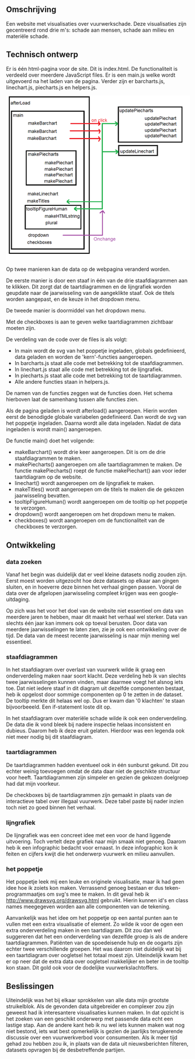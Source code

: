 ## Omschrijving

Een website met visualisaties over vuurwerkschade. Deze visualisaties zijn gecentreerd rond drie m's: schade aan mensen, schade aan milieu en materiële schade.  

## Technisch ontwerp
Er is één html-pagina voor de site. Dit is index.html.
De functionaliteit is verdeeld over meerdere JavaScript files.
Er is een main.js welke wordt uitgevoerd na het laden van de pagina.
Verder zijn er barcharts.js, linechart.js, piecharts.js en helpers.js.

![](docs/imagesProcess/flowFunctions.png)

Op twee manieren kan de data op de webpagina veranderd worden.

De eerste manier is door een staaf in één van de drie staafdiagrammen aan te klikken. Dit zorgt dat de taartdiagrammen en de lijngrafiek worden geupdate naar de jaarwisseling van de aangeklikte staaf. Ook de titels worden aangepast, en de keuze in het dropdown menu.

De tweede manier is doormiddel van het dropdown menu.

Met de checkboxes is aan te geven welke taartdiagrammen zichtbaar moeten zijn.

De verdeling van de code over de files is als volgt:
- In main wordt de svg van het poppetje ingeladen, globals gedefinieerd, data geladen en worden de 'kern'-functies aangeroepen.
- In barcharts.js staat alle code met betrekking tot de staafdiagrammen.
- In linechart.js staat alle code met betrekking tot de lijngrafiek.
- In piecharts.js staat alle code met betrekking tot de taartdiagrammen.
- Alle andere functies staan in helpers.js.

De namen van de functies zeggen wat de functies doen.
Het schema hierboven laat de samenhang tussen alle functies zien.

Als de pagina geladen is wordt afterload() aangeroepen.
Hierin worden eerst de benodigde globale variabelen gedefinieerd.
Dan wordt de svg van het poppetje ingeladen.
Daarna wordt alle data ingeladen.
Nadat de data ingeladen is wordt main() aangeroepen.

De functie main() doet het volgende:
- makeBarchart() wordt drie keer aangeroepen. Dit is om de drie staafdiagrammen te maken.
- makePiecharts() aangeroepen om alle taartdiagrammen te maken. De functie makePiecharts() roept de functie makePiechart() aan voor ieder taartdiagram op de website. 
- linechart() wordt aangeroepen om de lijngrafiek te maken.
- makeTitles() wordt aangeroepen om de titels te maken die de gekozen jaarwisseling bevatten.
- tooltipFigureHuman() wordt aangeroepen om de tooltip op het poppetje te verzorgen.
- dropdown() wordt aangeroepen om het dropdown menu te maken.
- checkboxes() wordt aangeroepen om de functionaliteit van de checkboxes te verzorgen.



## Ontwikkeling

### data zoeken
Vanaf het begin was duidelijk dat er veel kleine datasets nodig zouden zijn.
Eerst moest worden uitgezocht hoe deze datasets op elkaar aan gingen sluiten, en in hoeverre deze binnen het verhaal gingen passen.
Vooral de data over de afgelopen jaarwisseling compleet krijgen was een google-uitdaging.

Op zich was het voor het doel van de website niet essentieel om data van meerdere jaren te hebben, maar dit maakt het
verhaal wel sterker. Data van slechts één jaar kan immers ook op toeval berusten. Door data van meerdere jaarwisselingen te laten zien, zie je ook een ontwikkeling over de tijd.
De data van de meest recente jaarwisseling is naar mijn mening wel essentieel.

### staafdiagrammen
In het staafdiagram over overlast van vuurwerk wilde ik graag een onderverdeling maken
naar soort klacht. Deze verdeling heb ik van slechts twee jaarwisselingen kunnen vinden, maar daarmee voegt het alsnog iets toe.
Dat niet iedere staaf in dit diagram uit dezelfde componenten bestaat, heb ik opgelost door sommige
componenten op 0 te zetten in de dataset. De tooltip merkte dit helaas wel op. Dus er kwam dan '0 klachten' te staan
bijvoorbeeeld. Een if-statement loste dit op.

In het staafdiagram over materiële schade wilde ik ook een onderverdeling. De data die ik vond bleek bij nadere inspectie helaas inconsistent en dubieus. Daarom heb ik deze eruit gelaten. Hierdoor was een legenda ook niet meer nodig bij dit staafdiagram.

### taartdiagrammen
De taartdiagrammen hadden eventueel ook in één sunburst gekund. Dit zou echter weinig toevoegen omdat de data daar niet de geschikte
structuur voor heeft. Taartdiagrammen zijn simpeler en gezien de gekozen doelgroep had dat mijn voorkeur.

De checkboxes bij de taartdiagrammen zijn gemaakt in plaats van de interactieve tabel over illegaal vuurwerk.
Deze tabel paste bij nader inzien toch niet zo goed binnen het verhaal.

### lijngrafiek
De lijngrafiek was een concreet idee met een voor de hand liggende uitvoering. Toch vertelt deze grafiek naar mijn smaak niet genoeg. Daarom heb ik een infographic bedacht voor ernaast. In deze infographic kon ik feiten en cijfers kwijt die het onderwerp vuurwerk en milieu aanvullen.

### het poppetje
Het poppetje leek mij een leuke en originele visualisatie, maar ik had geen idee hoe ik zoiets kon maken.
Verrassend genoeg bestaan er dus teken-programmaatjes om svg's mee te maken.
In dit geval heb ik http://www.drawsvg.org/drawsvg.html gebruikt.
Hierin kunnen id's en class names meegegeven worden aan alle componenten van de tekening.

Aanvankelijk was het idee om het poppetje op een aantal punten aan te vullen met een extra visualisatie of element. Zo wilde ik voor de ogen een extra onderverdeling maken in een taartdiagram.
Dit zou dan wel suggereren dat het een onderverdeling van dezelfde groep is als de andere taartdiagrammen.
Patiënten van de spoedeisende hulp en de oogarts zijn echter twee verschillende groepen.
Het was daarom niet duidelijk wat bij een taartdiagram over oogletsel het totaal moest zijn.
Uiteindelijk kwam het er op neer dat de extra data over oogletsel makkelijker en beter in de tooltip kon staan.
Dit gold ook voor de dodelijke vuurwerkslachtoffers.

## Beslissingen
Uiteindelijk was het bij elkaar sprokkelen van alle data mijn grootste struikelblok. Als de gevonden data uitgebreider en complexer zou zijn geweest had ik interesantere visualisaties kunnen maken. In dat opzicht is het zoeken van een geschikt onderwerp met passende data echt een lastige stap. Aan de andere kant heb ik nu wel iets kunnen maken wat nog niet bestond, iets wat best opmerkelijk is gezien de jaarlijks terugkerende discussie over een vuurwerkverbod voor consumenten. Als ik meer tijd gehad zou hebben zou ik, in plaats van de data uit nieuwsberichten filteren, datasets opvragen bij de desbetreffende partijen. 
